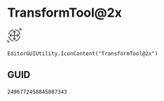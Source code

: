 # TransformTool@2x
![](/img/TransformTool@2x.png)

``` CSharp
EditorGUIUtility.IconContent("TransformTool@2x")
```
## GUID
```
2496772458845887343
```
